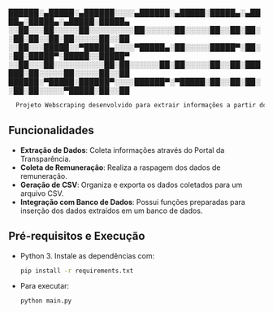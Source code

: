 
██████░▄█████░▄██████░░░░▄██████░▄█████░█████▄░▄████▄░█████▄░▄█████░█████▄
░░██░░░██░░░░░██░░░░░░░░░██░░░░░░██░░░░░██░░██░██░░██░██░░██░██░░░░░██░░██
░░██░░░█████░░▀█████▄░░░░▀█████▄░██░░░░░█████▀░██░░██░█████▀░█████░░█████▀
░░██░░░██░░░░░░░░░░██░██░░░░░░██░██░░░░░██░░██░██████░██░░░░░██░░░░░██░░██
██████░▀█████░██████▀░░░░██████▀░▀█████░██░░██░██░░██░██░░░░░▀█████░██░░██


```bash
  Projeto Webscraping desenvolvido para extrair informações a partir do Portal da Transparência. 
  ```

## Funcionalidades

- **Extração de Dados**: Coleta informações através do Portal da Transparência.
- **Coleta de Remuneração**: Realiza a raspagem dos dados de remuneração.
- **Geração de CSV**: Organiza e exporta os dados coletados para um arquivo CSV.
- **Integração com Banco de Dados**: Possui funções preparadas para inserção dos dados extraídos em um banco de dados.


## Pré-requisitos e Execução

- Python 3.
  Instale as dependências com:
  ```bash
  pip install -r requirements.txt
  ```

- Para executar:
  ```bash
  python main.py
  ```
